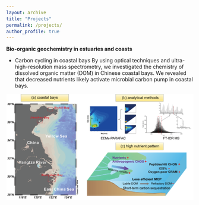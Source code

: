 ```yaml
---
layout: archive
title: "Projects"
permalink: /projects/
author_profile: true
---
```

 **Bio-organic geochemistry in estuaries and coasts**
 
- Carbon cycling in coastal bays
By using optical techniques and ultra-high-resolution mass spectrometry, we investigated the chemistry of dissolved organic matter (DOM) in Chinese coastal bays. We revealed that decreased nutrients likely activate microbial carbon pump in coastal bays.

 ![Coastal bays](../images/bays.png)
